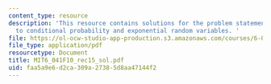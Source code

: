 ```yaml
---
content_type: resource
description: 'This resource contains solutions for the problem statements related
  to conditional probability and exponential random variables. '
file: https://ol-ocw-studio-app-production.s3.amazonaws.com/courses/6-041-probabilistic-systems-analysis-and-applied-probability-fall-2010/faa5a9e6d2ca309a27385d8aa47144f2_MIT6_041F10_rec15_sol.pdf
file_type: application/pdf
resourcetype: Document
title: MIT6_041F10_rec15_sol.pdf
uid: faa5a9e6-d2ca-309a-2738-5d8aa47144f2
---
```

